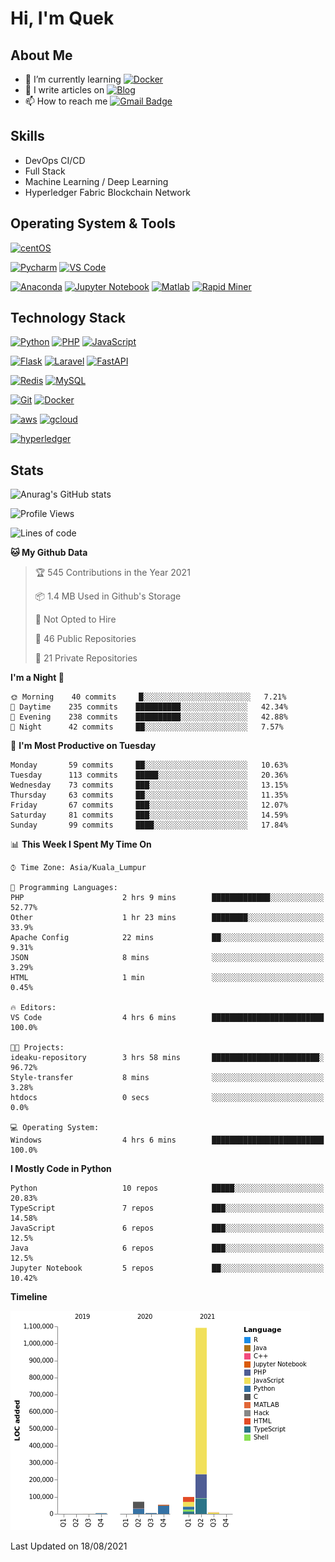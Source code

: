 # Hi, I'm Quek

## About Me

- 🌱 I’m currently learning [![Docker](https://img.shields.io/badge/-docker-005571?style=for-the-badge&logo=docker&logoColor=ffffff)](https://www.docker.com/)
- 📝 I write articles on [![Blog](https://img.shields.io/badge/-medium-ffffff?style=for-the-badge&logo=medium&logoColor=000000)](https://medium.com/)
- 📫 How to reach me [![Gmail Badge](https://img.shields.io/badge/-gmail-c14438?style=for-the-badge&logo=Gmail&logoColor=ffffff)](mailto:qyaojing@gmail.com) 

## Skills
- DevOps CI/CD
- Full Stack
- Machine Learning / Deep Learning
- Hyperledger Fabric Blockchain Network

## Operating System & Tools

[![centOS](https://img.shields.io/badge/CentOS-7.0-blue?style=flat-square&logo=CentOS&logoColor=262577)](https://www.centos.org/)

[![Pycharm](https://img.shields.io/badge/IDE-PyCharm-yellow?style=flat-square&logo=JetBrains)](https://www.jetbrains.com/pycharm/)
[![VS Code](https://img.shields.io/badge/IDE-VSCode-%23007ACC?style=flat-square&logo=Visual-studio-code)](https://code.visualstudio.com/)

[![Anaconda](https://img.shields.io/badge/DS_IDE-anaconda-%23007ACC?style=flat-square&logo=anaconda)](https://www.anaconda.com/)
[![Jupyter Notebook](https://img.shields.io/badge/DS_IDE-JupyterNotebook-%23007ACC?style=flat-square&logo=jupyter)](https://jupyter.org/)
[![Matlab](https://img.shields.io/badge/DS_IDE-Matlab-%23007ACC?style=flat-square&logo=matlab)](https://www.mathworks.com/products/matlab.html)
[![Rapid Miner](https://img.shields.io/badge/DS_IDE-RapidMiner-%23007ACC?style=flat-square&logo=rapidminer)](https://rapidminer.com/)

## Technology Stack

[![Python](https://img.shields.io/badge/-Python-3776AB?style=flat-square&logo=python&logoColor=ffffff)](https://www.python.org/)
[![PHP](https://img.shields.io/badge/-php-00ADD8?style=flat-square&logo=go&logoColor=ffffff)](https://www.php.net/)
[![JavaScript](https://img.shields.io/badge/-JavaScript-%23F7DF1C?style=flat-square&logo=javascript&logoColor=000000&labelColor=%23F7DF1C&color=%23FFCE5A)](https://www.javascript.com/)

[![Flask](https://img.shields.io/badge/-Flask-000000?style=flat-square&logo=Flask&logoColor=ffffff)](https://flask.palletsprojects.com/)
[![Laravel](https://img.shields.io/badge/-Laravel-000000?style=flat-square&logo=Laravel&logoColor=ff2d20)](https://laravel.com/)
[![FastAPI](https://img.shields.io/badge/-FastAPI-ffffff?style=flat-square&logo=FastAPI&logoColor=009688)](https://fastapi.tiangolo.com/)

[![Redis](https://img.shields.io/badge/-Redis-DC382D?style=flat-square&logo=Redis&logoColor=ffffff)](https://redis.io/)
[![MySQL](https://img.shields.io/badge/-MySQL-4479A1?style=flat-square&logo=MySQL&logoColor=ffffff)](https://www.mysql.com/)


[![Git](https://img.shields.io/badge/-Git-%23F05032?style=flat-square&logo=git&logoColor=%23ffffff)](https://git-scm.com/)
[![Docker](https://img.shields.io/badge/-Docker-2496ED?style=flat-square&logo=docker&logoColor=ffffff)](https://www.docker.com/)


[![aws](https://img.shields.io/badge/-amazonaws-%23F05032?style=flat-square&logo=amazon-aws&logoColor=%23ffffff)](https://git-scm.com/)
[![gcloud](https://img.shields.io/badge/-googlecloud-4285f4?style=flat-square&logo=google-cloud&logoColor=ffffff)](https://www.docker.com/)

[![hyperledger](https://img.shields.io/badge/-hyperledger-f9f8f8?style=flat-square&logo=hyperledger&logoColor=373737)](https://www.hyperledger.org/use/fabric/)

## Stats

![Anurag's GitHub stats](https://github-readme-stats.vercel.app/api?username=Skyquek&count_private=true&show_icons=true&theme=tokyonight)

<!--START_SECTION:waka-->
![Profile Views](http://img.shields.io/badge/Profile%20Views-3-blue)

![Lines of code](https://img.shields.io/badge/From%20Hello%20World%20I%27ve%20Written-1.3%20million%20lines%20of%20code-blue)

**🐱 My Github Data** 

> 🏆 545 Contributions in the Year 2021
 > 
> 📦 1.4 MB Used in Github's Storage 
 > 
> 🚫 Not Opted to Hire
 > 
> 📜 46 Public Repositories 
 > 
> 🔑 21 Private Repositories  
 > 
**I'm a Night 🦉** 

```text
🌞 Morning    40 commits     █░░░░░░░░░░░░░░░░░░░░░░░░   7.21% 
🌆 Daytime    235 commits    ██████████░░░░░░░░░░░░░░░   42.34% 
🌃 Evening    238 commits    ██████████░░░░░░░░░░░░░░░   42.88% 
🌙 Night      42 commits     ██░░░░░░░░░░░░░░░░░░░░░░░   7.57%

```
📅 **I'm Most Productive on Tuesday** 

```text
Monday       59 commits     ██░░░░░░░░░░░░░░░░░░░░░░░   10.63% 
Tuesday      113 commits    █████░░░░░░░░░░░░░░░░░░░░   20.36% 
Wednesday    73 commits     ███░░░░░░░░░░░░░░░░░░░░░░   13.15% 
Thursday     63 commits     ██░░░░░░░░░░░░░░░░░░░░░░░   11.35% 
Friday       67 commits     ███░░░░░░░░░░░░░░░░░░░░░░   12.07% 
Saturday     81 commits     ███░░░░░░░░░░░░░░░░░░░░░░   14.59% 
Sunday       99 commits     ████░░░░░░░░░░░░░░░░░░░░░   17.84%

```


📊 **This Week I Spent My Time On** 

```text
⌚︎ Time Zone: Asia/Kuala_Lumpur

💬 Programming Languages: 
PHP                      2 hrs 9 mins        █████████████░░░░░░░░░░░░   52.77% 
Other                    1 hr 23 mins        ████████░░░░░░░░░░░░░░░░░   33.9% 
Apache Config            22 mins             ██░░░░░░░░░░░░░░░░░░░░░░░   9.31% 
JSON                     8 mins              ░░░░░░░░░░░░░░░░░░░░░░░░░   3.29% 
HTML                     1 min               ░░░░░░░░░░░░░░░░░░░░░░░░░   0.45%

🔥 Editors: 
VS Code                  4 hrs 6 mins        █████████████████████████   100.0%

🐱‍💻 Projects: 
ideaku-repository        3 hrs 58 mins       ████████████████████████░   96.72% 
Style-transfer           8 mins              ░░░░░░░░░░░░░░░░░░░░░░░░░   3.28% 
htdocs                   0 secs              ░░░░░░░░░░░░░░░░░░░░░░░░░   0.0%

💻 Operating System: 
Windows                  4 hrs 6 mins        █████████████████████████   100.0%

```

**I Mostly Code in Python** 

```text
Python                   10 repos            █████░░░░░░░░░░░░░░░░░░░░   20.83% 
TypeScript               7 repos             ███░░░░░░░░░░░░░░░░░░░░░░   14.58% 
JavaScript               6 repos             ███░░░░░░░░░░░░░░░░░░░░░░   12.5% 
Java                     6 repos             ███░░░░░░░░░░░░░░░░░░░░░░   12.5% 
Jupyter Notebook         5 repos             ██░░░░░░░░░░░░░░░░░░░░░░░   10.42%

```


**Timeline**

![Chart not found](https://raw.githubusercontent.com/Skyquek/Skyquek/main/charts/bar_graph.png) 


 Last Updated on 18/08/2021
<!--END_SECTION:waka-->

<!--
**cxyfreedom/cxyfreedom** is a ✨ _special_ ✨ repository because its `README.md` (this file) appears on your GitHub profile.

Here are some ideas to get you started:

- 🔭 I’m currently working on ...
- 🌱 I’m currently learning ...
- 👯 I’m looking to collaborate on ...
- 🤔 I’m looking for help with ...
- 💬 Ask me about ...
- 📫 How to reach me: ...
- 😄 Pronouns: ...
- ⚡ Fun fact: ...
-->
